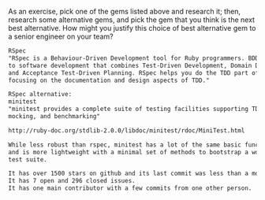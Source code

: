 As an exercise, pick one of the gems listed above and research it;
then, research some alternative gems, and pick the gem that you think
is the next best alternative. How might you justify this choice of best
alternative gem to a senior engineer on your team?

```txt
RSpec
"RSpec is a Behaviour-Driven Development tool for Ruby programmers. BDD is an approach
to software development that combines Test-Driven Development, Domain Driven Design,
and Acceptance Test-Driven Planning. RSpec helps you do the TDD part of that equation,
focusing on the documentation and design aspects of TDD."

RSpec alternative:
minitest
"minitest provides a complete suite of testing facilities supporting TDD, BDD,
mocking, and benchmarking"

http://ruby-doc.org/stdlib-2.0.0/libdoc/minitest/rdoc/MiniTest.html

While less robust than rspec, minitest has a lot of the same basic functionality
and is more lightweight with a minimal set of methods to bootstrap a working
test suite.

It has over 1500 stars on github and its last commit was less than a month ago.
It has 7 open and 296 closed issues.
It has one main contributor with a few commits from one other person.  
```
